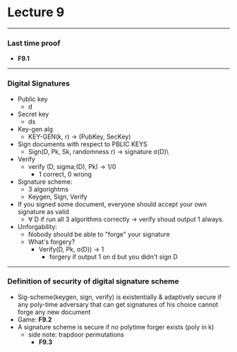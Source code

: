 <h1>Lecture 9</h1>

---

<h3>Last time proof</h3>

  * __F9.1__

---

<h3>Digital Signatures</h3>

  * Public key
      - d
  * Secret key
      - ds
  * Key-gen alg
      - KEY-GEN(k, r) &rarr; (PubKey, SecKey)
  * Sign documents with respect to PBLIC KEYS
      - Sign(D, Pk, Sk, randomness r) &rarr; signature &sigma;(D)\
  * Verify
      - verify (D, sigma;(D), Pk) &rarr; 1/0
          + 1 correct, 0 wrong
  * Signature scheme:
      - 3 algorightms
      - Keygen, Sign, Verify
  * If you signed some document, everyone should accept your own signature as valid
      - &forall; D if run all 3 algorithms correctly &rarr; verify shoud output 1 always.
  * Unforgability:
      - Nobody should be able to "forge" your signature 
      - What's forgery?
          + Verify(D, Pk, &sigma;(D)) &rarr; 1
              * forgery if output 1 on d but you didn't sign D

---

<h3>Definition of security of digital signature scheme</h3>

  * Sig-scheme(keygen, sign, verify) is existentially & adaptively secure if any poly-time adversary that can get signatures of his choice cannot forge any new document
  * Game: __F9.2__
  * A signature scheme is secure if no polytime forger exists (poly in k)
      - side note: trapdoor permutations
          + __F9.3__